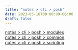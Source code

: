 ```yaml
---
title: "notes > cli > posh"
date: 2023-05-18T00:00:00-06:00
draft: false
---
```


[notes > cli > posh > modules](modules)  
[notes > cli > posh > common](common.md)  
[notes > cli > posh > scripting](scripting.md)  
